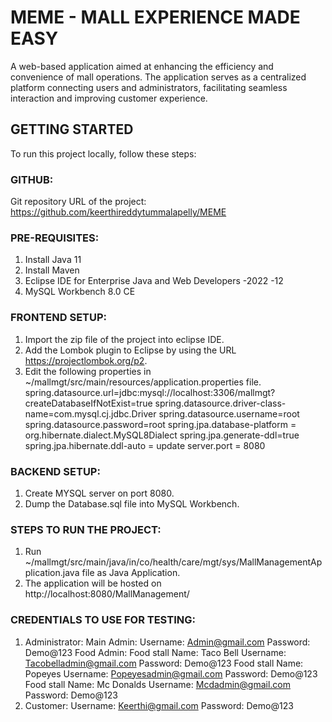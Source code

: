 # MEME - MALL EXPERIENCE MADE EASY

A web-based application aimed at enhancing the efficiency and convenience of mall operations. The application serves as a centralized platform connecting users and administrators, facilitating seamless interaction and improving
customer experience.

## GETTING STARTED

To run this project locally, follow these steps:

### GITHUB:

Git repository URL of the project: https://github.com/keerthireddytummalapelly/MEME

### PRE-REQUISITES:

1. Install Java 11
2. Install Maven
3. Eclipse IDE for Enterprise Java and Web Developers -2022 -12
4. MySQL Workbench 8.0 CE

### FRONTEND SETUP:

1. Import the zip file of the project into eclipse IDE.
2. Add the Lombok plugin to Eclipse by using the URL https://projectlombok.org/p2.
3. Edit the following properties in ~/mallmgt/src/main/resources/application.properties file.
   spring.datasource.url=jdbc:mysql://localhost:3306/mallmgt?createDatabaseIfNotExist=true
   spring.datasource.driver-class-name=com.mysql.cj.jdbc.Driver
   spring.datasource.username=root
   spring.datasource.password=root
   spring.jpa.database-platform = org.hibernate.dialect.MySQL8Dialect
   spring.jpa.generate-ddl=true
   spring.jpa.hibernate.ddl-auto = update
   server.port = 8080

### BACKEND SETUP:

1. Create MYSQL server on port 8080.
2. Dump the Database.sql file into MySQL Workbench.

### STEPS TO RUN THE PROJECT:

1. Run ~/mallmgt/src/main/java/in/co/health/care/mgt/sys/MallManagementApplication.java file as Java Application.
2. The application will be hosted on http://localhost:8080/MallManagement/

### CREDENTIALS TO USE FOR TESTING:

1. Administrator:
    Main Admin:
        Username: Admin@gmail.com
        Password: Demo@123
    Food Admin:
        Food stall Name: Taco Bell
            Username: Tacobelladmin@gmail.com
            Password: Demo@123
        Food stall Name: Popeyes
            Username: Popeyesadmin@gmail.com
            Password: Demo@123
        Food stall Name: Mc Donalds
            Username: Mcdadmin@gmail.com
            Password: Demo@123
2. Customer:
    Username: Keerthi@gmail.com
    Password: Demo@123
